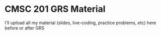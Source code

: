 # CMSC 201 GRS Material
I'll upload all my material (slides, live-coding, practice problems, etc) here before or after GRS
